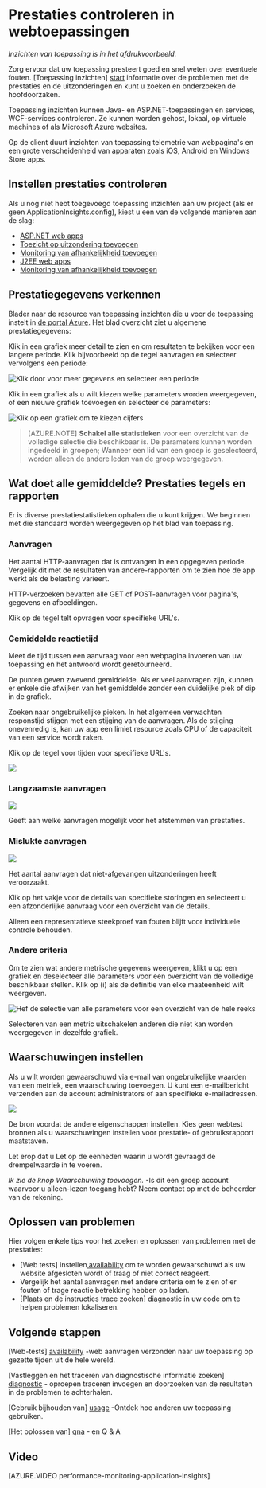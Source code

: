 <properties 
    pageTitle="Gezondheid en het gebruik van met de inzichten van de toepassing van uw app controleren" 
    description="Aan de slag met de inzichten van toepassing. Gebruik, beschikbaarheid en prestaties van uw op gebouwen of Microsoft Azure toepassingen analyseren." 
    services="application-insights" 
    documentationCenter=""
    authors="alancameronwills" 
    manager="douge"/>

<tags 
    ms.service="application-insights" 
    ms.workload="tbd" 
    ms.tgt_pltfrm="ibiza" 
    ms.devlang="na" 
    ms.topic="article" 
    ms.date="11/25/2015" 
    ms.author="awills"/>
 
# <a name="monitor-performance-in-web-applications"></a>Prestaties controleren in webtoepassingen

*Inzichten van toepassing is in het afdrukvoorbeeld.*


Zorg ervoor dat uw toepassing presteert goed en snel weten over eventuele fouten. [Toepassing inzichten] [ start] informatie over de problemen met de prestaties en de uitzonderingen en kunt u zoeken en onderzoeken de hoofdoorzaken.

Toepassing inzichten kunnen Java- en ASP.NET-toepassingen en services, WCF-services controleren. Ze kunnen worden gehost, lokaal, op virtuele machines of als Microsoft Azure websites. 

Op de client duurt inzichten van toepassing telemetrie van webpagina's en een grote verscheidenheid van apparaten zoals iOS, Android en Windows Store apps.


## <a name="setup"></a>Instellen prestaties controleren

Als u nog niet hebt toegevoegd toepassing inzichten aan uw project (als er geen ApplicationInsights.config), kiest u een van de volgende manieren aan de slag:

* [ASP.NET web apps](app-insights-asp-net.md)
 * [Toezicht op uitzondering toevoegen](app-insights-asp-net-exceptions.md)
 * [Monitoring van afhankelijkheid toevoegen](app-insights-monitor-performance-live-website-now.md)
* [J2EE web apps](app-insights-java-get-started.md)
 * [Monitoring van afhankelijkheid toevoegen](app-insights-java-agent.md)


## <a name="view"></a>Prestatiegegevens verkennen

Blader naar de resource van toepassing inzichten die u voor de toepassing instelt in [de portal Azure](https://portal.azure.com). Het blad overzicht ziet u algemene prestatiegegevens:



Klik in een grafiek meer detail te zien en om resultaten te bekijken voor een langere periode. Klik bijvoorbeeld op de tegel aanvragen en selecteer vervolgens een periode:


![Klik door voor meer gegevens en selecteer een periode](./media/app-insights-web-monitor-performance/appinsights-48metrics.png)

Klik in een grafiek als u wilt kiezen welke parameters worden weergegeven, of een nieuwe grafiek toevoegen en selecteer de parameters:

![Klik op een grafiek om te kiezen cijfers](./media/app-insights-web-monitor-performance/appinsights-61perfchoices.png)

> [AZURE.NOTE] **Schakel alle statistieken** voor een overzicht van de volledige selectie die beschikbaar is. De parameters kunnen worden ingedeeld in groepen; Wanneer een lid van een groep is geselecteerd, worden alleen de andere leden van de groep weergegeven.


## <a name="metrics"></a>Wat doet alle gemiddelde? Prestaties tegels en rapporten

Er is diverse prestatiestatistieken ophalen die u kunt krijgen. We beginnen met die standaard worden weergegeven op het blad van toepassing.


### <a name="requests"></a>Aanvragen

Het aantal HTTP-aanvragen dat is ontvangen in een opgegeven periode. Vergelijk dit met de resultaten van andere-rapporten om te zien hoe de app werkt als de belasting varieert.

HTTP-verzoeken bevatten alle GET of POST-aanvragen voor pagina's, gegevens en afbeeldingen.

Klik op de tegel telt opvragen voor specifieke URL's.

### <a name="average-response-time"></a>Gemiddelde reactietijd

Meet de tijd tussen een aanvraag voor een webpagina invoeren van uw toepassing en het antwoord wordt geretourneerd.

De punten geven zwevend gemiddelde. Als er veel aanvragen zijn, kunnen er enkele die afwijken van het gemiddelde zonder een duidelijke piek of dip in de grafiek.

Zoeken naar ongebruikelijke pieken. In het algemeen verwachten responstijd stijgen met een stijging van de aanvragen. Als de stijging onevenredig is, kan uw app een limiet resource zoals CPU of de capaciteit van een service wordt raken.

Klik op de tegel voor tijden voor specifieke URL's.

![](./media/app-insights-web-monitor-performance/appinsights-42reqs.png)


### <a name="slowest-requests"></a>Langzaamste aanvragen

![](./media/app-insights-web-monitor-performance/appinsights-44slowest.png)

Geeft aan welke aanvragen mogelijk voor het afstemmen van prestaties.


### <a name="failed-requests"></a>Mislukte aanvragen

![](./media/app-insights-web-monitor-performance/appinsights-46failed.png)

Het aantal aanvragen dat niet-afgevangen uitzonderingen heeft veroorzaakt.

Klik op het vakje voor de details van specifieke storingen en selecteert u een afzonderlijke aanvraag voor een overzicht van de details. 

Alleen een representatieve steekproef van fouten blijft voor individuele controle behouden.

### <a name="other-metrics"></a>Andere criteria

Om te zien wat andere metrische gegevens weergeven, klikt u op een grafiek en deselecteer alle parameters voor een overzicht van de volledige beschikbaar stellen. Klik op (i) als de definitie van elke maateenheid wilt weergeven.

![Hef de selectie van alle parameters voor een overzicht van de hele reeks](./media/app-insights-web-monitor-performance/appinsights-62allchoices.png)


Selecteren van een metric uitschakelen anderen die niet kan worden weergegeven in dezelfde grafiek.

## <a name="set-alerts"></a>Waarschuwingen instellen

Als u wilt worden gewaarschuwd via e-mail van ongebruikelijke waarden van een metriek, een waarschuwing toevoegen. U kunt een e-mailbericht verzenden aan de account administrators of aan specifieke e-mailadressen.

![](./media/app-insights-web-monitor-performance/appinsights-413setMetricAlert.png)

De bron voordat de andere eigenschappen instellen. Kies geen webtest bronnen als u waarschuwingen instellen voor prestatie- of gebruiksrapport maatstaven.

Let erop dat u Let op de eenheden waarin u wordt gevraagd de drempelwaarde in te voeren.

*Ik zie de knop Waarschuwing toevoegen.* -Is dit een groep account waarvoor u alleen-lezen toegang hebt? Neem contact op met de beheerder van de rekening.

## <a name="diagnosis"></a>Oplossen van problemen

Hier volgen enkele tips voor het zoeken en oplossen van problemen met de prestaties:

* [Web tests] instellen[ availability] om te worden gewaarschuwd als uw website afgesloten wordt of traag of niet correct reageert. 
* Vergelijk het aantal aanvragen met andere criteria om te zien of er fouten of trage reactie betrekking hebben op laden.
* [Plaats en de instructies trace zoeken] [ diagnostic] in uw code om te helpen problemen lokaliseren.

## <a name="next"></a>Volgende stappen

[Web-tests] [ availability] -web aanvragen verzonden naar uw toepassing op gezette tijden uit de hele wereld.

[Vastleggen en het traceren van diagnostische informatie zoeken] [ diagnostic] - oproepen traceren invoegen en doorzoeken van de resultaten in de problemen te achterhalen.

[Gebruik bijhouden van] [ usage] -Ontdek hoe anderen uw toepassing gebruiken.

[Het oplossen van] [ qna] - en Q & A

## <a name="video"></a>Video

[AZURE.VIDEO performance-monitoring-application-insights]

<!--Link references-->

[availability]: app-insights-monitor-web-app-availability.md
[diagnostic]: app-insights-diagnostic-search.md
[greenbrown]: app-insights-asp-net.md
[qna]: app-insights-troubleshoot-faq.md
[redfield]: app-insights-monitor-performance-live-website-now.md
[start]: app-insights-overview.md
[usage]: app-insights-web-track-usage.md

 
